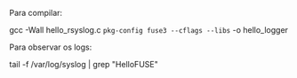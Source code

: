 Para compilar:

gcc -Wall hello_rsyslog.c `pkg-config fuse3 --cflags --libs` -o hello_logger

Para observar os logs:

tail -f /var/log/syslog | grep "HelloFUSE"
